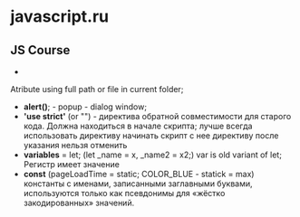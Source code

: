 # javascript.ru
## JS Course

<!-- its comment -->

  * <script src="" > </script>
Atribute using full path or file in current folder;
<script src="file.js">
  alert(1); // содержимое игнорируется, так как есть атрибут src
</script>

  * **alert()**; - popup - dialog window;
  * **'use strict'** (or "") - директива обратной совместимости для старого кода. Должна находиться в начале скрипта;
   лучше всегда использовать директиву
   начинать скрипт с нее
   директиву после указания нельзя отменить
  * **variables** = let; (let _name = x, _name2 = x2;)
   var is old variant of let;
   Регистр имеет значение
  * **const**  (pageLoadTime = static; COLOR_BLUE - statick = max)
   константы с именами, записанными заглавными буквами, используются 
   только как псевдонимы для «жёстко закодированных» значений.
    

